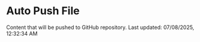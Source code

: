 # Auto Push File

Content that will be pushed to GitHub repository.
Last updated: 07/08/2025, 12:32:34 AM